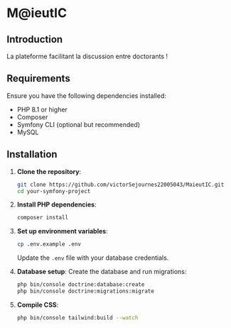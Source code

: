 # M@ieutIC

## Introduction
La plateforme facilitant la discussion entre doctorants !

## Requirements
Ensure you have the following dependencies installed:
- PHP 8.1 or higher
- Composer
- Symfony CLI (optional but recommended)
- MySQL

## Installation
1. **Clone the repository**:
   ```sh
   git clone https://github.com/victorSejournes22005043/MaieutIC.git
   cd your-symfony-project
   ```

2. **Install PHP dependencies**:
   ```sh
   composer install
   ```

4. **Set up environment variables**:
   ```sh
   cp .env.example .env
   ```
   Update the `.env` file with your database credentials.

5. **Database setup**:
   Create the database and run migrations:
   ```sh
   php bin/console doctrine:database:create
   php bin/console doctrine:migrations:migrate
   ```

6. **Compile CSS**:
   ```sh
   php bin/console tailwind:build --watch
   ```
